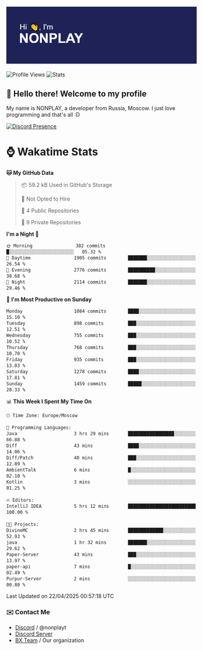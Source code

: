 ![Discord Presence](./header.png)
<br></br>
![Profile Views](https://komarev.com/ghpvc/?username=NONPLAYT&color=blue&style=for-the-badge)
![Stats](https://img.shields.io/badge/0%25-OPTIMIZED-orange?style=for-the-badge)


## :wave: Hello there! Welcome to my profile

My name is NONPLAY, a developer from Russia, Moscow. I just love programming and that's all :D

[![Discord Presence](https://lanyard.cnrad.dev/api/597087584090587177?showDisplayName=true)](https://discord.com/users/597087584090587177) 

# ⌚ Wakatime Stats

<!--START_SECTION:waka-->
**🐱 My GitHub Data** 

> 📦 59.2 kB Used in GitHub's Storage 
 > 
> 🚫 Not Opted to Hire
 > 
> 📜 4 Public Repositories 
 > 
> 🔑 9 Private Repositories 
 > 
**I'm a Night 🦉** 

```text
🌞 Morning                382 commits         █░░░░░░░░░░░░░░░░░░░░░░░░   05.32 % 
🌆 Daytime                1905 commits        ███████░░░░░░░░░░░░░░░░░░   26.54 % 
🌃 Evening                2776 commits        ██████████░░░░░░░░░░░░░░░   38.68 % 
🌙 Night                  2114 commits        ███████░░░░░░░░░░░░░░░░░░   29.46 % 
```
📅 **I'm Most Productive on Sunday** 

```text
Monday                   1084 commits        ████░░░░░░░░░░░░░░░░░░░░░   15.10 % 
Tuesday                  898 commits         ███░░░░░░░░░░░░░░░░░░░░░░   12.51 % 
Wednesday                755 commits         ███░░░░░░░░░░░░░░░░░░░░░░   10.52 % 
Thursday                 768 commits         ███░░░░░░░░░░░░░░░░░░░░░░   10.70 % 
Friday                   935 commits         ███░░░░░░░░░░░░░░░░░░░░░░   13.03 % 
Saturday                 1278 commits        ████░░░░░░░░░░░░░░░░░░░░░   17.81 % 
Sunday                   1459 commits        █████░░░░░░░░░░░░░░░░░░░░   20.33 % 
```


📊 **This Week I Spent My Time On** 

```text
🕑︎ Time Zone: Europe/Moscow

💬 Programming Languages: 
Java                     3 hrs 29 mins       █████████████████░░░░░░░░   66.88 % 
Diff                     43 mins             ████░░░░░░░░░░░░░░░░░░░░░   14.06 % 
Diff/Patch               40 mins             ███░░░░░░░░░░░░░░░░░░░░░░   12.89 % 
AmbientTalk              6 mins              █░░░░░░░░░░░░░░░░░░░░░░░░   02.10 % 
Kotlin                   3 mins              ░░░░░░░░░░░░░░░░░░░░░░░░░   01.25 % 

🔥 Editors: 
IntelliJ IDEA            5 hrs 12 mins       █████████████████████████   100.00 % 

🐱‍💻 Projects: 
DivineMC                 2 hrs 45 mins       █████████████░░░░░░░░░░░░   52.93 % 
java                     1 hr 32 mins        ███████░░░░░░░░░░░░░░░░░░   29.62 % 
Paper-Server             43 mins             ███░░░░░░░░░░░░░░░░░░░░░░   13.97 % 
paper-api                7 mins              █░░░░░░░░░░░░░░░░░░░░░░░░   02.49 % 
Purpur-Server            2 mins              ░░░░░░░░░░░░░░░░░░░░░░░░░   00.80 % 
```


 Last Updated on 22/04/2025 00:57:18 UTC
<!--END_SECTION:waka-->

### ✉️ Contact Me

- [Discord](https://discord.com/users/597087584090587177) / @nonplayt
- [Discord Server](https://discord.gg/p7cxhw7E2M)
- [BX Team](https://github.com/BX-Team) / Our organization
